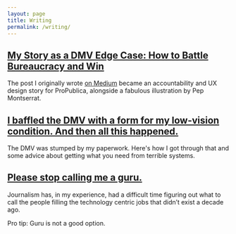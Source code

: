 ```yaml
---
layout: page
title: Writing
permalink: /writing/
---
```


## [My Story as a DMV Edge Case: How to Battle Bureaucracy and Win](https://www.propublica.org/article/my-story-as-a-dmv-edge-case-how-to-battle-bureaucracy-and-win)

The post I originally wrote [on Medium](https://medium.com/@hannahsbirch/i-baffled-the-dmv-with-a-form-for-my-low-vision-condition-and-then-all-this-happened-df69d0490492#.hc8p8kjai) became an accountability and UX design story for ProPublica, alongside a fabulous illustration by Pep Montserrat.

## [I baffled the DMV with a form for my low-vision condition. And then all this happened.](https://medium.com/@hannahsbirch/i-baffled-the-dmv-with-a-form-for-my-low-vision-condition-and-then-all-this-happened-df69d0490492#.hc8p8kjai)

The DMV was stumped by my paperwork. Here's how I got through that and some advice about getting what you need from terrible systems.

## [Please stop calling me a guru.](https://medium.com/@hannahsbirch/please-stop-calling-me-a-guru-9e2e8bb0adf1#.hdvvegalj)

Journalism has, in my experience, had a difficult time figuring out what to call the people filling the technology centric jobs that didn’t exist a decade ago.

Pro tip: Guru is not a good option.
